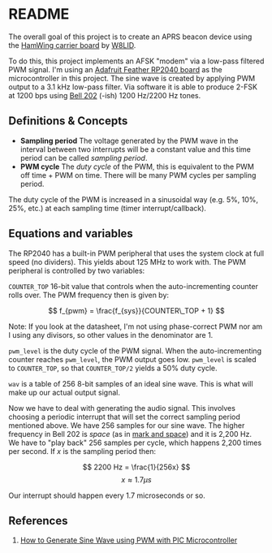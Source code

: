 README
===

The overall goal of this project is to create an APRS beacon device using the [HamWing carrier board](https://github.com/W8LID/HamWing) by [W8LID](https://twitter.com/w8lid).

To do this, this project implements an AFSK "modem" via a low-pass filtered PWM signal.
I'm using an [Adafruit Feather RP2040 board](https://learn.adafruit.com/adafruit-feather-rp2040-pico) as the microcontroller in this project.
The sine wave is created by applying PWM output to a 3.1 kHz low-pass filter.
Via software it is able to produce 2-FSK at 1200 bps using [Bell 202](https://en.wikipedia.org/wiki/Bell_202_modem) (-ish) 1200 Hz/2200 Hz tones.

Definitions & Concepts
---

- **Sampling period**
  The voltage generated by the PWM wave in the interval between two interrupts will be a constant value and this time period can be called _sampling period_.
- **PWM cycle**
  The _duty cycle_ of the PWM, this is equivalent to the PWM off time + PWM on time.
  There will be many PWM cycles per sampling period.

The duty cycle of the PWM is increased in a sinusoidal way (e.g. 5%, 10%, 25%, etc.) at each sampling time (timer interrupt/callback).

Equations and variables
---

The RP2040 has a built-in PWM peripheral that uses the system clock at full speed (no dividers).
This yields about 125 MHz to work with.
The PWM peripheral is controlled by two variables:

`COUNTER_TOP` 16-bit value that controls when the auto-incrementing counter rolls over. The PWM frequency then is given by:

$$ f_{pwm} = \frac{f_{sys}}{COUNTER\_TOP + 1} $$

Note: If you look at the datasheet, I'm not using phase-correct PWM nor am I using any divisors, so other values in the denominator are 1.

`pwm_level` is the duty cycle of the PWM signal.
When the auto-incrementing counter reaches `pwm_level`, the PWM output goes low.
`pwm_level` is scaled to `COUNTER_TOP`, so that `COUNTER_TOP/2` yields a 50% duty cycle.

`wav` is a table of 256 8-bit samples of an ideal sine wave.
This is what will make up our actual output signal.

Now we have to deal with generating the audio signal.
This involves choosing a periodic interrupt that will set the correct sampling period mentioned above.
We have 256 samples for our sine wave.
The higher frequency in Bell 202 is _space_ (as in [mark and space](https://en.wikipedia.org/wiki/Mark_and_space)) and it is 2,200 Hz.
We have to "play back" 256 samples per cycle, which happens 2,200 times per second.
If $x$ is the sampling period then:

$$ 2200 Hz = \frac{1}{256x} $$
$$ x \approx 1.7 \mu s $$

Our interrupt should happen every 1.7 microseconds or so.

References
---
1. [How to Generate Sine Wave using PWM with PIC Microcontroller](https://www.engineersgarage.com/how-to-generate-sine-wave-using-pwm-with-pic-microcontroller-part-19-25/)
